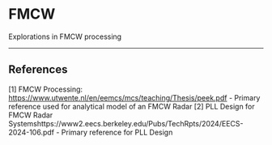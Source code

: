 # FMCW
Explorations in FMCW processing 



--- 
## References
[1] FMCW Processing: https://www.utwente.nl/en/eemcs/mcs/teaching/Thesis/peek.pdf
    - Primary reference used for analytical model of an FMCW Radar
[2] PLL Design for FMCW Radar Systemshttps://www2.eecs.berkeley.edu/Pubs/TechRpts/2024/EECS-2024-106.pdf
    - Primary reference for PLL Design